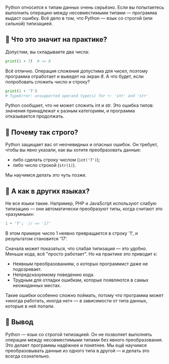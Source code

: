 Python относится к типам данных очень серьёзно. Если вы попытаетесь выполнить операцию между несовместимыми типами — программа выдаст ошибку. Всё дело в том, что Python — язык со строгой (или сильной) типизацией.

## 🧮 Что это значит на практике?

Допустим, вы складываете два числа:

```python
print(1 + 7)  # => 8
```

Всё отлично. Операция сложения допустима для чисел, поэтому программа отработает и выведет на экран *8*. А что будет, если попробовать сложить число и строку?

```python
print(1 + '7')
# TypeError: unsupported operand type(s) for +: 'int' and 'str'
```

Python сообщает, что не может сложить int и str. Это ошибка типов: значения принадлежат к разным категориям, и программа отказывается продолжать.

## 🔎 Почему так строго?

Python защищает вас от неочевидных и опасных ошибок. Он требует, чтобы вы явно указали, как вы хотите преобразовать данные:

- либо сделать строку числом (`int('7')`);
- либо число строкой (`str(1)`).

Мы научимся делать это чуть позже.

## 🔁 А как в других языках?

Не все языки такие. Например, PHP и JavaScript используют слабую типизацию — они автоматически преобразуют типы, когда считают это «разумным»:

```javascript
1 + '7';  // => '17'
```

В этом примере число 1 неявно превращается в строку '1', и результатом становится '17'.

Сначала может показаться, что слабая типизация — это удобно. Меньше кода, всё "просто работает". Но на практике это приводит к:

- Неявным преобразованиям, о которых программист даже не подозревает.
- Непредсказуемому поведению кода.
- Трудным для отладки ошибкам, которые появляются в самых неожиданных местах.

Такие ошибки особенно сложно поймать, потому что программа может «иногда работать, иногда нет» — в зависимости от типа данных, которые в неё попали.

## 📌 Вывод

Python — язык со строгой типизацией. Он не позволяет выполнять операции между несовместимыми типами без явного преобразования. Это делает программы надёжнее и понятнее. Мы ещё научимся преобразовывать данные из одного типа в другой — и делать это всегда сознательно.
